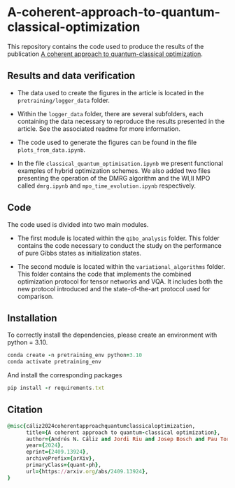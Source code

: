 # A-coherent-approach-to-quantum-classical-optimization

This repository contains the code used to produce the results of the publication [A coherent approach to quantum-classical optimization](https://arxiv.org/abs/2409.13924).

## Results and data verification

- The data used to create the figures in the article is located in the `pretraining/logger_data` folder.

- Within the `logger_data` folder, there are several subfolders, each containing the data necessary to reproduce the results presented in the article. See the associated readme for more information.

- The code used to generate the figures can be found in the file `plots_from_data.ipynb`.

- In the file `classical_quantum_optimisation.ipynb` we present functional examples of hybrid optimization schemes. We also added two files presenting the operation of the DMRG algorithm and the WI,II MPO called `dmrg.ipynb` and `mpo_time_evolution.ipynb` respectively.


## Code 

The code used is divided into two main modules. 

- The first module is located within the `qibo_analysis` folder. This folder contains the code necessary to conduct the study on the performance of pure Gibbs states as initialization states. 

- The second module is located within the `variational_algorithms` folder. This folder contains the code that implements the combined optimization protocol for tensor networks and VQA. It includes both the new protocol introduced and the state-of-the-art protocol used for comparison.


## Installation

To correctly install the dependencies, please create an environment with python = 3.10.


```ruby
conda create -n pretraining_env python=3.10
conda activate pretraining_env
```

And install the corresponding packages

```ruby
pip install -r requirements.txt
```

## Citation

```ruby
@misc{cáliz2024coherentapproachquantumclassicaloptimization,
      title={A coherent approach to quantum-classical optimization}, 
      author={Andrés N. Cáliz and Jordi Riu and Josep Bosch and Pau Torrente and Jose Miralles and Arnau Riera},
      year={2024},
      eprint={2409.13924},
      archivePrefix={arXiv},
      primaryClass={quant-ph},
      url={https://arxiv.org/abs/2409.13924}, 
}
```